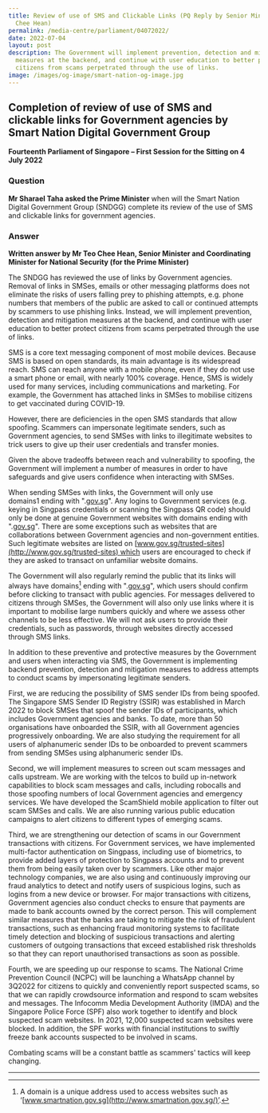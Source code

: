 ```yaml
---
title: Review of use of SMS and Clickable Links (PQ Reply by Senior Minister Teo
  Chee Hean)
permalink: /media-centre/parliament/04072022/
date: 2022-07-04
layout: post
description: The Government will implement prevention, detection and mitigation
  measures at the backend, and continue with user education to better protect
  citizens from scams perpetrated through the use of links.
image: /images/og-image/smart-nation-og-image.jpg
---
```

## Completion of review of use of SMS and clickable links for Government agencies by Smart Nation Digital Government Group

**Fourteenth Parliament of Singapore – First Session for the Sitting on 4 July 2022**

### Question

**Mr Sharael Taha asked the Prime Minister** when will the Smart Nation Digital Government Group (SNDGG) complete its review of the use of SMS and clickable links for government agencies.


### Answer

**Written answer by Mr Teo Chee Hean, Senior Minister and Coordinating Minister for National Security (for the Prime Minister)**

The SNDGG has reviewed the use of links by Government agencies. Removal of links in SMSes, emails or other messaging platforms does not eliminate the risks of users falling prey to phishing attempts, e.g. phone numbers that members of the public are asked to call or continued attempts by scammers to use phishing links. Instead, we will implement prevention, detection and mitigation measures at the backend, and continue with user education to better protect citizens from scams perpetrated through the use of links.

SMS is a core text messaging component of most mobile devices. Because SMS is based on open standards, its main advantage is its widespread reach. SMS can reach anyone with a mobile phone, even if they do not use a smart phone or email, with nearly 100% coverage. Hence, SMS is widely used for many services, including communications and marketing. For example, the Government has attached links in SMSes to mobilise citizens to get vaccinated during COVID-19.

However, there are deficiencies in the open SMS standards that allow spoofing. Scammers can impersonate legitimate senders, such as Government agencies, to send SMSes with links to illegitimate websites to trick users to give up their user credentials and transfer monies.

Given the above tradeoffs between reach and vulnerability to spoofing, the Government will implement a number of measures in order to have safeguards and give users confidence when interacting with SMSes.

When sending SMSes with links, the Government will only use domains1 ending with ".[gov.sg](http://gov.sg/)". Any logins to Government services (e.g. keying in Singpass credentials or scanning the Singpass QR code) should only be done at genuine Government websites with domains ending with ".[gov.sg](http://gov.sg/)". There are some exceptions such as websites that are collaborations between Government agencies and non-government entities. Such legitimate websites are listed on [www.gov.sg/trusted-sites](http://www.gov.sg/trusted-sites) which users are encouraged to check if they are asked to transact on unfamiliar website domains.

The Government will also regularly remind the public that its links will always have domains[^1] ending with ".[gov.sg](http://gov.sg/)", which users should confirm before clicking to transact with public agencies. For messages delivered to citizens through SMSes, the Government will also only use links where it is important to mobilise large numbers quickly and where we assess other channels to be less effective. We will not ask users to provide their credentials, such as passwords, through websites directly accessed through SMS links.

In addition to these preventive and protective measures by the Government and users when interacting via SMS, the Government is implementing backend prevention, detection and mitigation measures to address attempts to conduct scams by impersonating legitimate senders.

First, we are reducing the possibility of SMS sender IDs from being spoofed. The Singapore SMS Sender ID Registry (SSIR) was established in March 2022 to block SMSes that spoof the sender IDs of participants, which includes Government agencies and banks. To date, more than 50 organisations have onboarded the SSIR, with all Government agencies progressively onboarding. We are also studying the requirement for all users of alphanumeric sender IDs to be onboarded to prevent scammers from sending SMSes using alphanumeric sender IDs.

Second, we will implement measures to screen out scam messages and calls upstream. We are working with the telcos to build up in-network capabilities to block scam messages and calls, including robocalls and those spoofing numbers of local Government agencies and emergency services. We have developed the ScamShield mobile application to filter out scam SMSes and calls. We are also running various public education campaigns to alert citizens to different types of emerging scams.

Third, we are strengthening our detection of scams in our Government transactions with citizens. For Government services, we have implemented multi-factor authentication on Singpass, including use of biometrics, to provide added layers of protection to Singpass accounts and to prevent them from being easily taken over by scammers. Like other major technology companies, we are also using and continuously improving our fraud analytics to detect and notify users of suspicious logins, such as logins from a new device or browser. For major transactions with citizens, Government agencies also conduct checks to ensure that payments are made to bank accounts owned by the correct person. This will complement similar measures that the banks are taking to mitigate the risk of fraudulent transactions, such as enhancing fraud monitoring systems to facilitate timely detection and blocking of suspicious transactions and alerting customers of outgoing transactions that exceed established risk thresholds so that they can report unauthorised transactions as soon as possible.

Fourth, we are speeding up our response to scams. The National Crime Prevention Council (NCPC) will be launching a WhatsApp channel by 3Q2022 for citizens to quickly and conveniently report suspected scams, so that we can rapidly crowdsource information and respond to scam websites and messages. The Infocomm Media Development Authority (IMDA) and the Singapore Police Force (SPF) also work together to identify and block suspected scam websites. In 2021, 12,000 suspected scam websites were blocked. In addition, the SPF works with financial institutions to swiftly freeze bank accounts suspected to be involved in scams.

Combating scams will be a constant battle as scammers' tactics will keep changing.

***

[^1]: A domain is a unique address used to access websites such as ‘[www.smartnation.gov.sg](http://www.smartnation.gov.sg/)’.